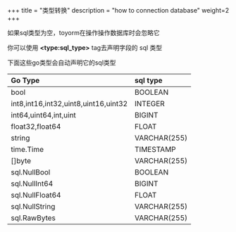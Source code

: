 +++
title = "类型转换"
description = "how to connection database"
weight=2
+++


如果sql类型为空，toyorm在操作操作数据库时会忽略它


你可以使用 **\<type:sql_type\>** tag去声明字段的 sql 类型


下面这些go类型会自动声明它的sql类型


Go Type | sql type
:--------|:-----------
bool    | BOOLEAN
int8,int16,int32,uint8,uint16,uint32| INTEGER
int64,uint64,int,uint| BIGINT
float32,float64| FLOAT
string  | VARCHAR(255)
time.Time | TIMESTAMP
[]byte    | VARCHAR(255)
sql.NullBool | BOOLEAN
sql.NullInt64 | BIGINT
sql.NullFloat64 | FLOAT
sql.NullString | VARCHAR(255)
sql.RawBytes | VARCHAR(255)